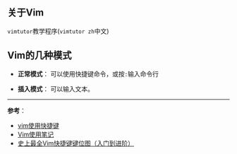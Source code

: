 ## 关于Vim
`vimtutor`教学程序(`vimtutor zh`中文)

## Vim的几种模式
- **正常模式**：
可以使用快捷键命令，或按`:`输入命令行

- **插入模式**：
可以输入文本。

- - -
**参考**：
- [vim使用快捷键](https://www.cnblogs.com/lijia0511/p/5684614.html)
- [Vim使用笔记](http://www.cnblogs.com/jiqingwu/archive/2012/06/14/vim_notes.html#id36)
- [史上最全Vim快捷键键位图（入门到进阶）](https://www.linuxidc.com/Linux/2016-06/132019.htm)